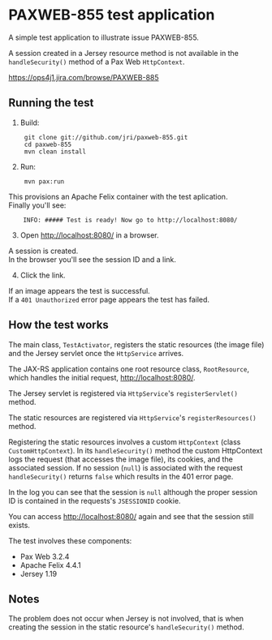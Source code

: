 
PAXWEB-855 test application
===========================

A simple test application to illustrate issue PAXWEB-855.

A session created in a Jersey resource method is not available in the `handleSecurity()` method of a Pax Web `HttpContext`.

<https://ops4j1.jira.com/browse/PAXWEB-885>


Running the test
----------------

1. Build:

        git clone git://github.com/jri/paxweb-855.git
        cd paxweb-855
        mvn clean install

2. Run:

        mvn pax:run

  This provisions an Apache Felix container with the test aplication.  
  Finally you'll see:

        INFO: ##### Test is ready! Now go to http://localhost:8080/

3. Open <http://localhost:8080/> in a browser.

  A session is created.  
  In the browser you'll see the session ID and a link.

4. Click the link.

  If an image appears the test is successful.  
  If a `401 Unauthorized` error page appears the test has failed.


How the test works
------------------

The main class, `TestActivator`, registers the static resources (the image file) and the Jersey servlet once the `HttpService` arrives.

The JAX-RS application contains one root resource class, `RootResource`, which handles the initial request,  <http://localhost:8080/>.

The Jersey servlet is registered via `HttpService`'s `registerServlet()` method.

The static resources are registered via `HttpService`'s `registerResources()` method.

Registering the static resources involves a custom `HttpContext` (class `CustomHttpContext`). In its `handleSecurity()` method the custom HttpContext logs the request (that accesses the image file), its cookies, and the associated session. If no session (`null`) is associated with the request `handleSecurity()` returns `false` which results in the 401 error page.

In the log you can see that the session is `null` although the proper session ID is contained in the requests's `JSESSIONID` cookie.

You can access <http://localhost:8080/> again and see that the session still exists.

The test involves these components:

* Pax Web 3.2.4
* Apache Felix 4.4.1
* Jersey 1.19

Notes
-----

The problem does not occur when Jersey is not involved, that is when creating the session in the static resource's `handleSecurity()` method.
